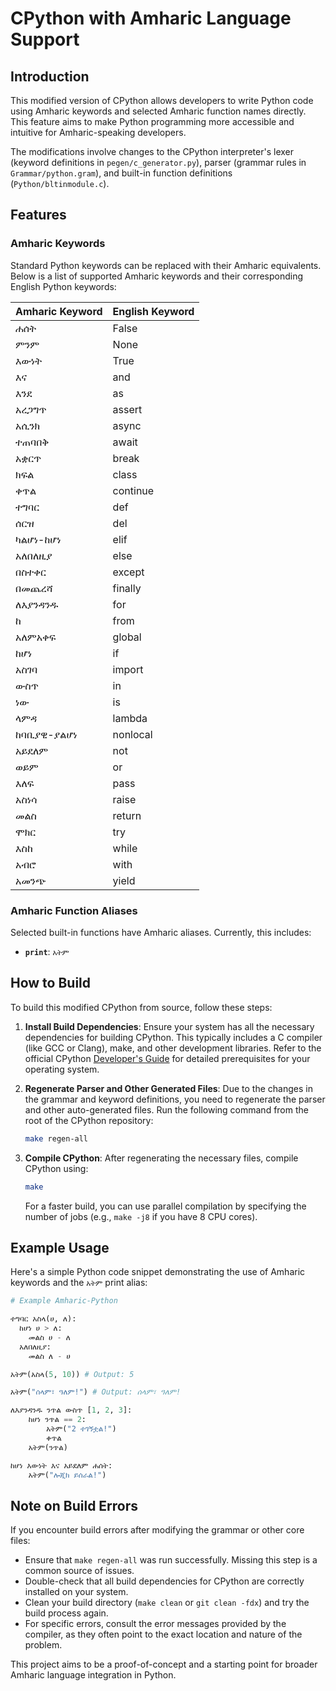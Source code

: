 # CPython with Amharic Language Support

## Introduction

This modified version of CPython allows developers to write Python code using Amharic keywords and selected Amharic function names directly. This feature aims to make Python programming more accessible and intuitive for Amharic-speaking developers.

The modifications involve changes to the CPython interpreter's lexer (keyword definitions in `pegen/c_generator.py`), parser (grammar rules in `Grammar/python.gram`), and built-in function definitions (`Python/bltinmodule.c`).

## Features

### Amharic Keywords

Standard Python keywords can be replaced with their Amharic equivalents. Below is a list of supported Amharic keywords and their corresponding English Python keywords:

| Amharic Keyword | English Keyword |
|-----------------|-----------------|
| ሐሰት            | False           |
| ምንም            | None            |
| እውነት            | True            |
| እና             | and             |
| እንደ            | as              |
| አረጋግጥ          | assert          |
| አሲንክ           | async           |
| ተጠባበቅ          | await           |
| አቋርጥ           | break           |
| ክፍል            | class           |
| ቀጥል            | continue        |
| ተግባር           | def             |
| ሰርዝ            | del             |
| ካልሆነ-ከሆነ      | elif            |
| አለበለዚያ        | else            |
| በስተቀር          | except          |
| በመጨረሻ          | finally         |
| ለእያንዳንዱ       | for             |
| ከ              | from            |
| አለምአቀፍ         | global          |
| ከሆነ            | if              |
| አስገባ           | import          |
| ውስጥ            | in              |
| ነው             | is              |
| ላምዳ            | lambda          |
| ከባቢያዊ-ያልሆነ   | nonlocal        |
| አይደለም          | not             |
| ወይም            | or              |
| እለፍ            | pass            |
| አስነሳ           | raise           |
| መልስ            | return          |
| ሞክር            | try             |
| እስከ            | while           |
| አብሮ            | with            |
| አመንጭ           | yield           |

### Amharic Function Aliases

Selected built-in functions have Amharic aliases. Currently, this includes:

*   **`print`**: `አትም`

## How to Build

To build this modified CPython from source, follow these steps:

1.  **Install Build Dependencies**: Ensure your system has all the necessary dependencies for building CPython. This typically includes a C compiler (like GCC or Clang), make, and other development libraries. Refer to the official CPython [Developer's Guide](https://devguide.python.org/getting-started/setup-building/) for detailed prerequisites for your operating system.

2.  **Regenerate Parser and Other Generated Files**: Due to the changes in the grammar and keyword definitions, you need to regenerate the parser and other auto-generated files. Run the following command from the root of the CPython repository:
    ```bash
    make regen-all
    ```

3.  **Compile CPython**: After regenerating the necessary files, compile CPython using:
    ```bash
    make
    ```
    For a faster build, you can use parallel compilation by specifying the number of jobs (e.g., `make -j8` if you have 8 CPU cores).

## Example Usage

Here's a simple Python code snippet demonstrating the use of Amharic keywords and the `አትም` print alias:

```python
# Example Amharic-Python

ተግባር አስላ(ሀ, ለ):
  ከሆነ ሀ > ለ:
    መልስ ሀ - ለ
  አለበለዚያ:
    መልስ ለ - ሀ

አትም(አስላ(5, 10)) # Output: 5

አትም("ሰላም፣ ዓለም!") # Output: ሰላም፣ ዓለም!

ለእያንዳንዱ ንጥል ውስጥ [1, 2, 3]:
    ከሆነ ንጥል == 2:
        አትም("2 ተገኝቷል!")
        ቀጥል
    አትም(ንጥል)

ከሆነ እውነት እና አይደለም ሐሰት:
    አትም("ሎጂክ ይሰራል!")
```

## Note on Build Errors

If you encounter build errors after modifying the grammar or other core files:
*   Ensure that `make regen-all` was run successfully. Missing this step is a common source of issues.
*   Double-check that all build dependencies for CPython are correctly installed on your system.
*   Clean your build directory (`make clean` or `git clean -fdx`) and try the build process again.
*   For specific errors, consult the error messages provided by the compiler, as they often point to the exact location and nature of the problem.

This project aims to be a proof-of-concept and a starting point for broader Amharic language integration in Python.
